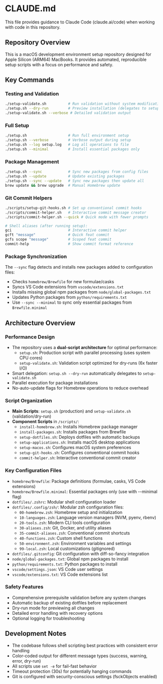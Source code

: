# CLAUDE.md

This file provides guidance to Claude Code (claude.ai/code) when working with code in this repository.

## Repository Overview

This is a macOS development environment setup repository designed for Apple Silicon (ARM64) MacBooks. It provides automated, reproducible setup scripts with a focus on performance and safety.

## Key Commands

### Testing and Validation
```bash
./setup-validate.sh          # Run validation without system modifications
./setup.sh --dry-run         # Preview installation (delegates to setup-validate.sh)
./setup-validate.sh --verbose # Detailed validation output
```

### Full Setup
```bash
./setup.sh                   # Run full environment setup
./setup.sh --verbose         # Verbose output during setup
./setup.sh --log setup.log   # Log all operations to file
./setup.sh --minimal         # Install essential packages only
```

### Package Management
```bash
./setup.sh --sync            # Sync new packages from config files
./setup.sh --update          # Update existing packages
./setup.sh --sync --update   # Sync new packages then update all
brew update && brew upgrade  # Manual Homebrew update
```

### Git Commit Helpers
```bash
./scripts/setup-git-hooks.sh # Set up conventional commit hooks
./scripts/commit-helper.sh   # Interactive commit message creator
./scripts/commit-helper.sh --quick # Quick mode with fewer prompts

# Shell aliases (after running setup):
gci                          # Interactive commit helper
gcft "message"               # Quick feat commit
gcfs scope "message"         # Scoped feat commit
commit-help                  # Show commit format reference
```

### Package Synchronization
The `--sync` flag detects and installs new packages added to configuration files:
- Checks `homebrew/Brewfile` for new formulae/casks
- Syncs VS Code extensions from `vscode/extensions.txt`
- Installs missing global npm packages from `node/global-packages.txt`
- Updates Python packages from `python/requirements.txt`
- Use `--sync --minimal` to sync only essential packages from `Brewfile.minimal`

## Architecture Overview

### Performance Design
- The repository uses a **dual-script architecture** for optimal performance:
  - `setup.sh`: Production script with parallel processing (uses system CPU cores)
  - `setup-validate.sh`: Validation script optimized for dry-runs (6x faster I/O)
- Smart delegation: `setup.sh --dry-run` automatically delegates to `setup-validate.sh`
- Parallel execution for package installations
- No-auto-update flags for Homebrew operations to reduce overhead

### Script Organization
- **Main Scripts**: `setup.sh` (production) and `setup-validate.sh` (validation/dry-run)
- **Component Scripts** in `/scripts/`:
  - `install-homebrew.sh`: Installs Homebrew package manager
  - `install-packages.sh`: Installs packages from Brewfile
  - `setup-dotfiles.sh`: Deploys dotfiles with automatic backups
  - `setup-applications.sh`: Installs macOS desktop applications
  - `setup-macos.sh`: Configures macOS system preferences
  - `setup-git-hooks.sh`: Configures conventional commit hooks
  - `commit-helper.sh`: Interactive conventional commit creator

### Key Configuration Files
- `homebrew/Brewfile`: Package definitions (formulae, casks, VS Code extensions)
- `homebrew/Brewfile.minimal`: Essential packages only (use with --minimal flag)
- `dotfiles/.zshrc`: Modular shell configuration loader
- `dotfiles/.config/zsh/`: Modular zsh configuration files:
  - `00-homebrew.zsh`: Homebrew setup and initialization
  - `10-languages.zsh`: Language version managers (NVM, pyenv, rbenv)
  - `20-tools.zsh`: Modern CLI tools configuration
  - `30-aliases.zsh`: Git, Docker, and utility aliases
  - `35-commit-aliases.zsh`: Conventional commit shortcuts
  - `40-functions.zsh`: Custom shell functions
  - `50-environment.zsh`: Environment variables and settings
  - `99-local.zsh`: Local customizations (gitignored)
- `dotfiles/.gitconfig`: Git configuration with diff-so-fancy integration
- `node/global-packages.txt`: Global npm packages to install
- `python/requirements.txt`: Python packages to install
- `vscode/settings.json`: VS Code user settings
- `vscode/extensions.txt`: VS Code extensions list

### Safety Features
- Comprehensive prerequisite validation before any system changes
- Automatic backup of existing dotfiles before replacement
- Dry-run mode for previewing all changes
- Detailed error handling with recovery options
- Optional logging for troubleshooting

## Development Notes

- The codebase follows shell scripting best practices with consistent error handling
- Color-coded output for different message types (success, warning, error, dry-run)
- All scripts use `set -e` for fail-fast behavior
- Timeout protection (30s) for potentially hanging commands
- Git is configured with security-conscious settings (fsckObjects enabled)